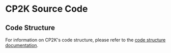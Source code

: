 # CP2K Source Code

## Code Structure

For information on CP2K's code structure, please refer to the
[code structure documentation](https://www.cp2k.org/dev:codestructure).
